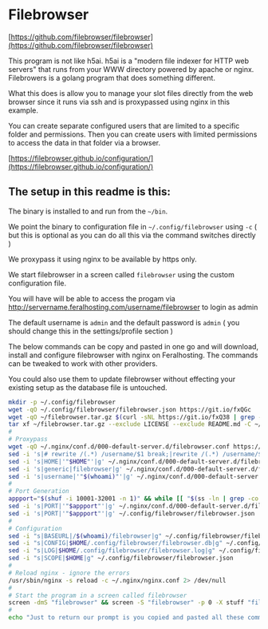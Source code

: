 # Filebrowser

[https://github.com/filebrowser/filebrowser](https://github.com/filebrowser/filebrowser)

This program is not like h5ai. h5ai is a "modern file indexer for HTTP web servers" that runs from your WWW directory powered by apache or nginx. Filebrowers is a golang program that does something different.

What this does is allow you to manage your slot files directly from the web browser since it runs via ssh and is proxypassed using nginx in this example.

You can create separate configured users that are limited to a specific folder and permissions. Then you can create users with limited permissions to access the data in that folder via a browser.

[https://filebrowser.github.io/configuration/](https://filebrowser.github.io/configuration/)

## The setup in this readme is this:

The binary is installed to and run from the `~/bin`.

We point the binary to configuration file in `~/.config/filebrowser` using `-c` ( but this is optional as you can do all this via the command switches directly )

We proxypass it using nginx to be available by https only.

We start filebrowser in a screen called `filebrowser` using the custom configuration file.

You will have will be able to access the progam via http://servername.feralhosting.com/username/filebrowser to login as admin

The default username is `admin` and the default password is `admin` ( you should change this in the settings/profile section )

The below commands can be copy and pasted in one go and will download, install and configure filebrowser with nginx on Feralhosting. The commands can be tweaked to work with other providers.

You could also use them to update filebrowser without effecting your existing setup as the database file is untouched.

~~~bash
mkdir -p ~/.config/filebrowser
wget -qO ~/.config/filebrowser/filebrowser.json https://git.io/fxQGc
wget -qO ~/filebrowser.tar.gz $(curl -sNL https://git.io/fxQ38 | grep -P 'browser(.*)linux-amd64-filebrowser.tar.gz' | cut -d\" -f4)
tar xf ~/filebrowser.tar.gz --exclude LICENSE --exclude README.md -C ~/bin
#
# Proxypass
wget -qO ~/.nginx/conf.d/000-default-server.d/filebrowser.conf https://git.io/vpSav
sed -i 's|# rewrite /(.*) /username/$1 break;|rewrite /(.*) /username/$1 break;|g' ~/.nginx/conf.d/000-default-server.d/filebrowser.conf
sed -i 's|HOME|'"$HOME"'|g' ~/.nginx/conf.d/000-default-server.d/filebrowser.conf
sed -i 's|generic|filebrowser|g' ~/.nginx/conf.d/000-default-server.d/filebrowser.conf
sed -i 's|username|'"$(whoami)"'|g' ~/.nginx/conf.d/000-default-server.d/filebrowser.conf
#
# Port Generation
appport="$(shuf -i 10001-32001 -n 1)" && while [[ "$(ss -ln | grep -co ''"$appport"'')" -ge "1" ]]; do appport="$(shuf -i 10001-32001 -n 1)"; done
sed -i 's|PORT|'"$appport"'|g' ~/.nginx/conf.d/000-default-server.d/filebrowser.conf
sed -i 's|PORT|'"$appport"'|g' ~/.config/filebrowser/filebrowser.json
#
# Configuration
sed -i "s|BASEURL|/$(whoami)/filebrowser|g" ~/.config/filebrowser/filebrowser.json
sed -i "s|CONFIG|$HOME/.config/filebrowser/filebrowser.db|g" ~/.config/filebrowser/filebrowser.json
sed -i "s|LOG|$HOME/.config/filebrowser/filebrowser.log|g" ~/.config/filebrowser/filebrowser.json
sed -i "s|SCOPE|$HOME|g" ~/.config/filebrowser/filebrowser.json
#
# Reload nginx - ignore the errors
/usr/sbin/nginx -s reload -c ~/.nginx/nginx.conf 2> /dev/null
#
# Start the program in a screen called filebrowser
screen -dmS "filebrowser" && screen -S "filebrowser" -p 0 -X stuff "filebrowser -c $HOME/.config/filebrowser/filebrowser.json^M"
#
echo "Just to return our prompt is you copied and pasted all these commands"
~~~